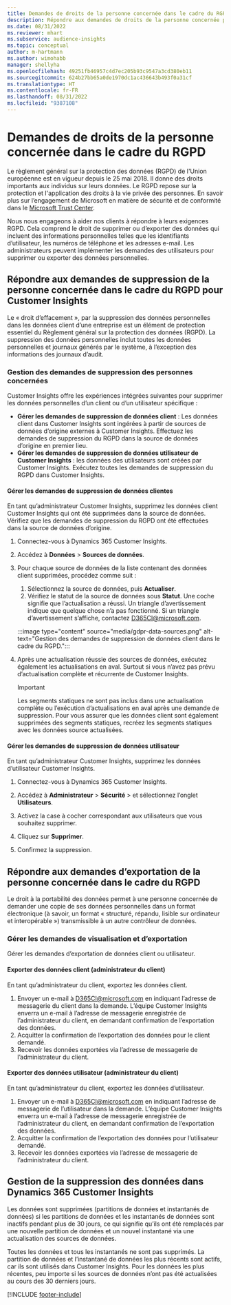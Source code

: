 ```yaml
---
title: Demandes de droits de la personne concernée dans le cadre du RGPD | Microsoft Docs
description: Répondre aux demandes de droits de la personne concernée pour Dynamics 365 Customer Insights.
ms.date: 08/31/2022
ms.reviewer: mhart
ms.subservice: audience-insights
ms.topic: conceptual
author: m-hartmann
ms.author: wimohabb
manager: shellyha
ms.openlocfilehash: 49251fb46957c4d7ec205b93c9547a3cd380eb11
ms.sourcegitcommit: 624b27bb65a0de1970dc1ac436643b493f0a31cf
ms.translationtype: HT
ms.contentlocale: fr-FR
ms.lasthandoff: 08/31/2022
ms.locfileid: "9387108"
---
```

# <a name="data-subject-rights-dsr-requests-under-gdpr"></a>Demandes de droits de la personne concernée dans le cadre du RGPD

Le règlement général sur la protection des données (RGPD) de l'Union européenne est en vigueur depuis le 25 mai 2018. Il donne des droits importants aux individus sur leurs données. Le RGPD repose sur la protection et l'application des droits à la vie privée des personnes. En savoir plus sur l’engagement de Microsoft en matière de sécurité et de conformité dans le [Microsoft Trust Center](https://www.microsoft.com/trust-center).

Nous nous engageons à aider nos clients à répondre à leurs exigences RGPD. Cela comprend le droit de supprimer ou d’exporter des données qui incluent des informations personnelles telles que les identifiants d’utilisateur, les numéros de téléphone et les adresses e-mail. Les administrateurs peuvent implémenter les demandes des utilisateurs pour supprimer ou exporter des données personnelles.

## <a name="responding-to-gdpr-data-subject-delete-requests-for-customer-insights"></a>Répondre aux demandes de suppression de la personne concernée dans le cadre du RGPD pour Customer Insights

Le « droit d’effacement », par la suppression des données personnelles dans les données client d’une entreprise est un élément de protection essentiel du Règlement général sur la protection des données (RGPD). La suppression des données personnelles inclut toutes les données personnelles et journaux générés par le système, à l’exception des informations des journaux d’audit.

### <a name="manage-data-subject-delete-requests"></a>Gestion des demandes de suppression des personnes concernées

Customer Insights offre les expériences intégrées suivantes pour supprimer les données personnelles d’un client ou d’un utilisateur spécifique :

- **Gérer les demandes de suppression de données client** : Les données client dans Customer Insights sont ingérées à partir de sources de données d’origine externes à Customer Insights. Effectuez les demandes de suppression du RGPD dans la source de données d’origine en premier lieu.
- **Gérer les demandes de suppression de données utilisateur de Customer Insights** : les données des utilisateurs sont créées par Customer Insights. Exécutez toutes les demandes de suppression du RGPD dans Customer Insights.

#### <a name="manage-requests-to-delete-customer-data"></a>Gérer les demandes de suppression de données clientes

En tant qu’administrateur Customer Insights, supprimez les données client Customer Insights qui ont été supprimées dans la source de données. Vérifiez que les demandes de suppression du RGPD ont été effectuées dans la source de données d’origine.

1. Connectez-vous à Dynamics 365 Customer Insights.

1. Accédez à **Données** > **Sources de données**.

1. Pour chaque source de données de la liste contenant des données client supprimées, procédez comme suit :
   1. Sélectionnez la source de données, puis **Actualiser**.
   1. Vérifiez le statut de la source de données sous **Statut**. Une coche signifie que l’actualisation a réussi. Un triangle d’avertissement indique que quelque chose n’a pas fonctionné. Si un triangle d’avertissement s’affiche, contactez D365CI@microsoft.com.

   :::image type="content" source="media/gdpr-data-sources.png" alt-text="Gestion des demandes de suppression de données client dans le cadre du RGPD.":::

1. Après une actualisation réussie des sources de données, exécutez également les actualisations en aval. Surtout si vous n’avez pas prévu d’actualisation complète et récurrente de Customer Insights.

   > [!IMPORTANT]
   > Les segments statiques ne sont pas inclus dans une actualisation complète ou l’exécution d’actualisations en aval après une demande de suppression. Pour vous assurer que les données client sont également supprimées des segments statiques, recréez les segments statiques avec les données source actualisées.

#### <a name="manage-delete-requests-for-user-data"></a>Gérer les demandes de suppression de données utilisateur

En tant qu’administrateur Customer Insights, supprimez les données d’utilisateur Customer Insights.

1. Connectez-vous à Dynamics 365 Customer Insights.

1. Accédez à **Administrateur** > **Sécurité** > et sélectionnez l’onglet **Utilisateurs**.

1. Activez la case à cocher correspondant aux utilisateurs que vous souhaitez supprimer.

1. Cliquez sur **Supprimer**.

1. Confirmez la suppression.

## <a name="responding-to-gdpr-data-subject-export-requests"></a>Répondre aux demandes d’exportation de la personne concernée dans le cadre du RGPD

Le droit à la portabilité des données permet à une personne concernée de demander une copie de ses données personnelles dans un format électronique (à savoir, un format « structuré, répandu, lisible sur ordinateur et interopérable ») transmissible à un autre contrôleur de données.

### <a name="manage-export-and-view-requests"></a>Gérer les demandes de visualisation et d’exportation

Gérer les demandes d’exportation de données client ou utilisateur.

#### <a name="export-customer-data-tenant-admin"></a>Exporter des données client (administrateur du client)

En tant qu’administrateur du client, exportez les données client.

1. Envoyer un e-mail à D365CI@microsoft.com en indiquant l’adresse de messagerie du client dans la demande. L’équipe Customer Insights enverra un e-mail à l’adresse de messagerie enregistrée de l’administrateur du client, en demandant confirmation de l’exportation des données.
2. Acquitter la confirmation de l’exportation des données pour le client demandé.
3. Recevoir les données exportées via l’adresse de messagerie de l’administrateur du client.

#### <a name="export-user-data-tenant-admin"></a>Exporter des données utilisateur (administrateur du client)

En tant qu’administrateur du client, exportez les données d’utilisateur.

1. Envoyer un e-mail à D365CI@microsoft.com en indiquant l’adresse de messagerie de l’utilisateur dans la demande. L’équipe Customer Insights enverra un e-mail à l’adresse de messagerie enregistrée de l’administrateur du client, en demandant confirmation de l’exportation des données.
1. Acquitter la confirmation de l’exportation des données pour l’utilisateur demandé.
1. Recevoir les données exportées via l’adresse de messagerie de l’administrateur du client.

## <a name="data-deletion-handling-in-dynamics-365-customer-insights"></a>Gestion de la suppression des données dans Dynamics 365 Customer Insights

Les données sont supprimées (partitions de données et instantanés de données) si les partitions de données et les instantanés de données sont inactifs pendant plus de 30 jours, ce qui signifie qu’ils ont été remplacés par une nouvelle partition de données et un nouvel instantané via une actualisation des sources de données.

Toutes les données et tous les instantanés ne sont pas supprimés. La partition de données et l’instantané de données les plus récents sont actifs, car ils sont utilisés dans Customer Insights. Pour les données les plus récentes, peu importe si les sources de données n’ont pas été actualisées au cours des 30 derniers jours.

[!INCLUDE [footer-include](includes/footer-banner.md)]
